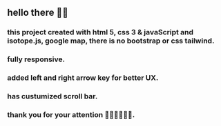 ## hello there 👋🏻
### this project created with html 5, css 3 & javaScript and isotope.js, google map, there is no bootstrap or css tailwind.
### fully responsive.
### added left and right arrow key for better UX.
### has custumized scroll bar.
### thank you for your attention 🙏🏻🙏🏻🙏🏻.
